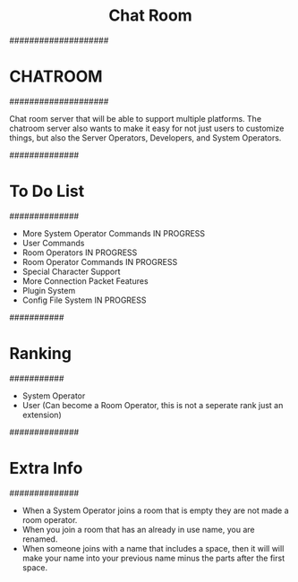 <h1 align="center">Chat Room</h1>

####################
#     CHATROOM     #
####################

Chat room server that will be able to support multiple platforms.
The chatroom server also wants to make it easy for not just users to
customize things, but also the Server Operators, Developers, and System Operators.

##############
# To Do List #
##############

* More System Operator Commands IN PROGRESS
* User Commands
* Room Operators IN PROGRESS
* Room Operator Commands IN PROGRESS
* Special Character Support
* More Connection Packet Features
* Plugin System
* Config File System IN PROGRESS

###########
# Ranking #
###########

* System Operator
* User (Can become a Room Operator, this is not a seperate rank just an extension)

##############
# Extra Info #
##############

* When a System Operator joins a room that is empty they are not made a room operator.
* When you join a room that has an already in use name, you are renamed.
* When someone joins with a name that includes a space, then it will will make your name into
your previous name minus the parts after the first space.
